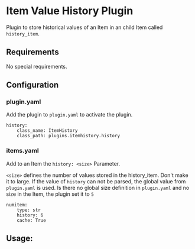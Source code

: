 # Item Value History Plugin

Plugin to store historical values of an Item in an child Item called `history_item`.


## Requirements
No special requirements.

## Configuration

### plugin.yaml
Add the plugin to `plugin.yaml` to activate the plugin.

```
history:
    class_name: ItemHistory
    class_path: plugins.itemhistory.history

```
### items.yaml
Add to an Item the `history: <size>` Parameter.

`<size>` defines the number of values stored in the history_item. Don't make it to large.
If the value of `history` can not be parsed, the global value from `plugin.yaml` is used.
Is there no global size definition in `plugin.yaml` and no size in the Item, the plugin set it to `5`




```
numitem:
    type: str
    history: 6
    cache: True
```


## Usage:


